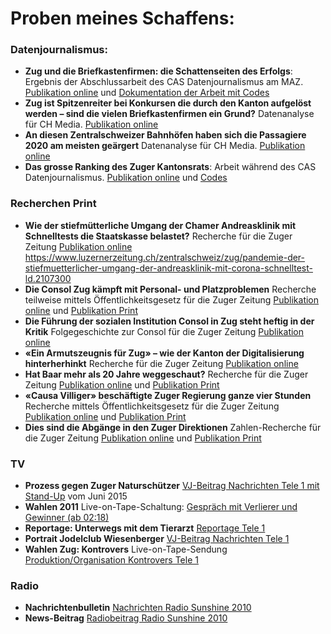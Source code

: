 # Proben meines Schaffens:

### Datenjournalismus: 

- **Zug und die Briefkastenfirmen: die Schattenseiten des Erfolgs**: Ergebnis der Abschlussarbeit des CAS Datenjournalismus am MAZ. [Publikation online](https://www.luzernerzeitung.ch/zentralschweiz/zug/zug-und-die-briefkastenfirmen-die-schattenseiten-des-erfolgs-ld.1210007) und [Dokumentation der Arbeit mit Codes](https://github.com/ZoeGwerder/Abschluss_Zoe)
- **Zug ist Spitzenreiter bei Konkursen die durch den Kanton aufgelöst werden – sind die vielen Briefkastenfirmen ein Grund?** Datenanalyse für CH Media. [Publikation online](https://www.luzernerzeitung.ch/zentralschweiz/zug/firmen-mit-fehlern-zug-ist-spitzenreiter-bei-konkursen-die-durch-den-kanton-ausgeloest-werden-sind-die-vielen-briefkastenfirmen-der-grund-ld.2106315)
- **An diesen Zentralschweizer Bahnhöfen haben sich die Passagiere 2020 am meisten geärgert** Datenanalyse für CH Media. [Publikation online](https://www.luzernerzeitung.ch/zentralschweiz/zug/verspaetungen-an-diesen-zentralschweizer-bahnhoefen-haben-die-passagiere-sich-2020-am-meisten-geaergert-ld.2071870)
- **Das grosse Ranking des Zuger Kantonsrats**: Arbeit während des CAS Datenjournalismus. [Publikation online](https://www.luzernerzeitung.ch/zentralschweiz/zug/das-grosse-ranking-des-zuger-kantonsrats-ld.1180528) und [Codes](https://github.com/ZoeGwerder/Kantonsrat-Ranking)

### Recherchen Print
- **Wie der stiefmütterliche Umgang der Chamer Andreasklinik mit Schnelltests die Staatskasse belastet?** Recherche für die Zuger Zeitung [Publikation online](https://www.luzernerzeitung.ch/zentralschweiz/zug/pandemie-der-stiefmuetterlicher-umgang-der-andreasklinik-mit-corona-schnelltest-ld.2107300) 
https://www.luzernerzeitung.ch/zentralschweiz/zug/pandemie-der-stiefmuetterlicher-umgang-der-andreasklinik-mit-corona-schnelltest-ld.2107300
- **Die Consol Zug kämpft mit Personal- und Platzproblemen** Recherche teilweise mittels Öffentlichkeitsgesetz für die Zuger Zeitung
[Publikation online](https://www.luzernerzeitung.ch/zentralschweiz/zug/die-consol-kampft-um-platz-und-personal-ld.1122248) und [Publikation Print](https://github.com/ZoeGwerder/Zoe-und-SRF-Data/blob/master/ZZ_Consol_Platzmangel.pdf)
- **Die Führung der sozialen Institution Consol in Zug steht heftig in der Kritik** Folgegeschichte zur Consol für die Zuger Zeitung
[Publikation online](https://www.luzernerzeitung.ch/zentralschweiz/zug/die-fuehrung-der-sozialen-institution-consol-in-zug-steht-heftig-in-der-kritik-ld.1151771) 
- **«Ein Armutszeugnis für Zug» – wie der Kanton der Digitalisierung hinterherhinkt** Recherche für die Zuger Zeitung [Publikation online](https://www.luzernerzeitung.ch/zentralschweiz/zug/fehlende-verordnung-ein-armutszeugnis-fuer-zug-wie-der-kanton-der-digitalisierung-hinterherhinkt-ld.2123039)
- **Hat Baar mehr als 20 Jahre weggeschaut?** Recherche für die Zuger Zeitung [Publikation online](https://www.luzernerzeitung.ch/zentralschweiz/zug/hat-baar-mehr-als-20-jahre-weggeschaut-ld.1168981) und [Publikation Print](https://github.com/ZoeGwerder/Zoe-und-SRF-Data/blob/master/ZZ_hat_Baar_weggeschaut.pdf)
- **«Causa Villiger» beschäftigte Zuger Regierung ganze vier Stunden** Recherche mittels Öffentlichkeitsgesetz für die Zuger Zeitung [Publikation online](https://www.luzernerzeitung.ch/zentralschweiz/zug/die-causa-villiger-und-die-regierung-ld.1166996) und [Publikation Print](https://github.com/ZoeGwerder/Zoe-und-SRF-Data/blob/master/ZZ_Zeitaufwand_Affaire_Villiger.pdf)
- **Dies sind die Abgänge in den Zuger Direktionen** Zahlen-Recherche für die Zuger Zeitung [Publikation online](https://www.luzernerzeitung.ch/zentralschweiz/zug/dies-sind-die-abgaenge-in-den-zuger-direktionen-ld.1167538) und [Publikation Print](https://github.com/ZoeGwerder/Zoe-und-SRF-Data/blob/master/ZZ_Abg%C3%A4nge%20Regierung.pdf)

### TV
- **Prozess gegen Zuger Naturschützer** [VJ-Beitrag Nachrichten Tele 1 mit Stand-Up](https://www.dropbox.com/s/vll5m2bwnqhyut5/Prozess%20Natursch%C3%BCtzer.mp4?dl=0) vom Juni 2015
- **Wahlen 2011** Live-on-Tape-Schaltung: [Gespräch mit Verlierer und Gewinner (ab 02:18)](https://www.dropbox.com/s/nesloxsbedh41tt/Wahlen%202011%20live%20Interview.mp4?dl=0)
- **Reportage: Unterwegs mit dem Tierarzt** [Reportage Tele 1](https://www.dropbox.com/s/zvwopt8gikqgfxd/Report-Unterwegs%20mit%20dem%20Tierarzt.mp4?dl=0)
- **Portrait Jodelclub Wiesenberger** [VJ-Beitrag Nachrichten Tele 1](https://www.dropbox.com/s/08pjnoou4bhmq56/Wiesenberger%20Portrait.mp4?dl=0)
- **Wahlen Zug: Kontrovers** Live-on-Tape-Sendung [Produktion/Organisation Kontrovers Tele 1](https://www.dropbox.com/s/lp5839ty2hasdqu/Kontrovers%20Wahlen%20Zug.mp4?dl=0)

### Radio
- **Nachrichtenbulletin** [Nachrichten Radio Sunshine 2010](https://www.dropbox.com/s/bctbi3ga06gdtom/News%2016Uhr%20200710.mp3?dl=0)
- **News-Beitrag** [Radiobeitrag Radio Sunshine 2010](https://www.dropbox.com/s/k8ulblqfv0hne17/Chollerhalle.mp3?dl=0)
